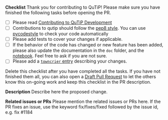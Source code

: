 **Checklist**
Thank you for contributing to QuTiP! Please make sure you have finished the following tasks before opening the PR.

- [ ] Please read [Contributing to QuTiP Development](http://qutip.org/docs/latest/development/contributing.html)
- [ ] Contributions to qutip should follow the [pep8 style](https://www.python.org/dev/peps/pep-0008/).
You can use [pycodestyle](http://pycodestyle.pycqa.org/en/latest/index.html) to check your code automatically
- [ ] Please add tests to cover your changes if applicable.
- [ ] If the behavior of the code has changed or new feature has been added, please also update the documentation in the `doc` folder, and the [notebook](https://github.com/qutip/qutip-notebooks). Feel free to ask if you are not sure.
- [ ] Please add a [`towncrier` entry](http://qutip.org/docs/latest/development/contributing.html#Changelog%20Generation) describing your changes.

Delete this checklist after you have completed all the tasks. If you have not finished them all, you can also open a [Draft Pull Request](https://github.blog/2019-02-14-introducing-draft-pull-requests/) to let the others know this on-going work and keep this checklist in the PR description.

**Description**
Describe here the proposed change.

**Related issues or PRs**
Please mention the related issues or PRs here. If the PR fixes an issue, use the keyword fix/fixes/fixed followed by the issue id, e.g. fix #1184